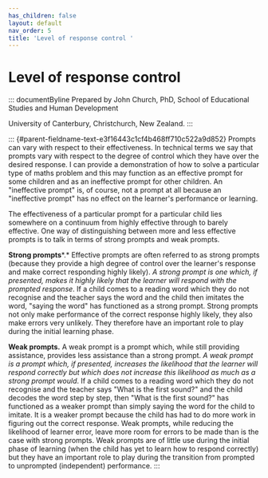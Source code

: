 ```yaml
---
has_children: false
layout: default
nav_order: 5
title: 'Level of response control '
---
```

# Level of response control 


::: documentByline
Prepared by John Church, PhD, School of Educational Studies and Human
Development

University of Canterbury, Christchurch, New Zealand.
:::

::: {#parent-fieldname-text-e3f16443c1cf4b468ff710c522a9d852}
Prompts can vary with respect to their effectiveness. In technical terms
we say that prompts vary with respect to the degree of control which
they have over the desired response. I can provide a demonstration of
how to solve a particular type of maths problem and this may function as
an effective prompt for some children and as an ineffective prompt for
other children. An "ineffective prompt" is, of course, not a prompt at
all because an "ineffective prompt" has no effect on the learner's
performance or learning.

The effectiveness of a particular prompt for a particular child lies
somewhere on a continuum from highly effective through to barely
effective. One way of distinguishing between more and less effective
prompts is to talk in terms of strong prompts and weak prompts.

**Strong prompts***.* Effective prompts are often referred to as strong
prompts (because they provide a high degree of control over the
learner's response and make correct responding highly likely). *A strong
prompt is one which, if presented, makes it highly likely that the
learner will respond with the prompted response*. If a child comes to a
reading word which they do not recognise and the teacher says the word
and the child then imitates the word, "saying the word" has functioned
as a strong prompt. Strong prompts not only make performance of the
correct response highly likely, they also make errors very unlikely.
They therefore have an important role to play during the initial
learning phase.

**Weak prompts.** A weak prompt is a prompt which, while still providing
assistance, provides less assistance than a strong prompt. *A weak
prompt is a prompt which, if presented, increases the likelihood that
the learner will respond correctly but which does not increase this
likelihood as much as a strong prompt would*. If a child comes to a
reading word which they do not recognise and the teacher says "What is
the first sound?" and the child decodes the word step by step, then
"What is the first sound?" has functioned as a weaker prompt than simply
saying the word for the child to imitate. It is a weaker prompt because
the child has had to do more work in figuring out the correct response.
Weak prompts, while reducing the likelihood of learner error, leave more
room for errors to be made than is the case with strong prompts. Weak
prompts are of little use during the initial phase of learning (when the
child has yet to learn how to respond correctly) but they have an
important role to play during the transition from prompted to unprompted
(independent) performance.
:::
